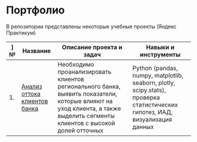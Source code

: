 # Портфолио
В репозитории представлены некоторые учебные проекты (Яндекс Практикум)

]№| Название | Описание проекта и задач| Навыки и инструменты |
|--|----------|------------------|----------------------|
|1.|[Анализ оттока клиентов банка](https://github.com/shepelyuk-alexa/portfolio/tree/main/bank's-churn-clients-analysis)| Необходимо проанализировать клиентов регионального банка, выявить показатели, которые влияют на уход клиента, а также выделить сегменты клиентов с высокой долей отточных| Python (pandas, numpy, matplotlib, seaborn, plotly, scipy.stats), проверка статистических гипотез, ИАД, визуализация данных|
